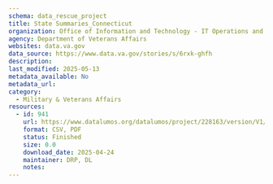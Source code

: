 ```yaml
---
schema: data_rescue_project 
title: State Summaries_Connecticut
organization: Office of Information and Technology - IT Operations and Services (ITOPS)
agency: Department of Veterans Affairs
websites: data.va.gov
data_source: https://www.data.va.gov/stories/s/6rxk-ghfh
description: 
last_modified: 2025-05-13
metadata_available: No
metadata_url: 
category:
  - Military & Veterans Affairs 
resources:
  - id: 941
    url: https://www.datalumos.org/datalumos/project/228163/version/V1/view
    format: CSV, PDF
    status: Finished
    size: 0.0
    download_date: 2025-04-24
    maintainer: DRP, DL
    notes: 
---
```

